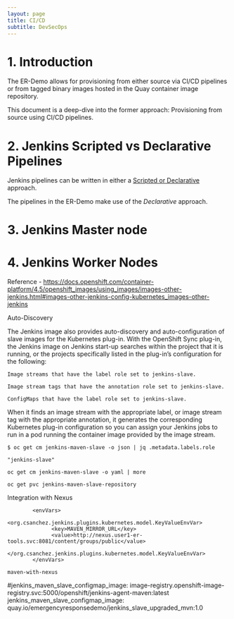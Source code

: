 ```yaml
---
layout: page
title: CI/CD
subtitle: DevSecOps
---
```


# 1. Introduction
The ER-Demo allows for provisioning from either source via CI/CD pipelines or from tagged binary images hosted in the Quay container image repository.

This document is a deep-dive into the former approach:  Provisioning from source using CI/CD pipelines.

# 2.  Jenkins Scripted vs Declarative Pipelines

Jenkins pipelines can be written in either a [Scripted or Declarative](https://opensource.com/article/18/8/devops-jenkins-2) approach.

The pipelines in the ER-Demo make use of the _Declarative_ approach.

# 3.  Jenkins Master node

# 4.  Jenkins Worker Nodes

Reference
    - https://docs.openshift.com/container-platform/4.5/openshift_images/using_images/images-other-jenkins.html#images-other-jenkins-config-kubernetes_images-other-jenkins



Auto-Discovery

The Jenkins image also provides auto-discovery and auto-configuration of slave images for the Kubernetes plug-in. 
With the OpenShift Sync plug-in, the Jenkins image on Jenkins start-up searches within the project that it is running, or the projects specifically listed in the plug-in’s configuration for the following:

    Image streams that have the label role set to jenkins-slave.

    Image stream tags that have the annotation role set to jenkins-slave.

    ConfigMaps that have the label role set to jenkins-slave.

When it finds an image stream with the appropriate label, or image stream tag with the appropriate annotation, it generates the corresponding Kubernetes plug-in configuration so you can assign your Jenkins jobs to run in a pod running the container image provided by the image stream.



```
$ oc get cm jenkins-maven-slave -o json | jq .metadata.labels.role

"jenkins-slave"
```

```
oc get cm jenkins-maven-slave -o yaml | more

```

```
oc get pvc jenkins-maven-slave-repository
```

Integration with Nexus 
````
        <envVars>
            <org.csanchez.jenkins.plugins.kubernetes.model.KeyValueEnvVar>
              <key>MAVEN_MIRROR_URL</key>
              <value>http://nexus.user1-er-tools.svc:8081/content/groups/public</value>
            </org.csanchez.jenkins.plugins.kubernetes.model.KeyValueEnvVar>
        </envVars>
````

```
maven-with-nexus
```

#jenkins_maven_slave_configmap_image: image-registry.openshift-image-registry.svc:5000/openshift/jenkins-agent-maven:latest
jenkins_maven_slave_configmap_image: quay.io/emergencyresponsedemo/jenkins_slave_upgraded_mvn:1.0

